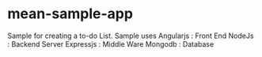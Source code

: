 # mean-sample-app
Sample for creating a to-do List.
Sample uses 
  Angularjs : Front End
  NodeJs : Backend Server
  Expressjs : Middle Ware
  Mongodb : Database
